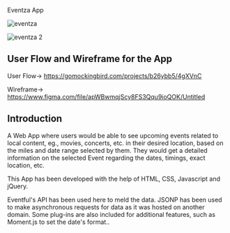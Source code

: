 Eventza App

![eventza](https://user-images.githubusercontent.com/27262988/33869928-71011900-ded9-11e7-9de6-414f11656da7.jpg)

![eventza 2](https://user-images.githubusercontent.com/27262988/33870101-42a7316a-deda-11e7-9e0c-95e79099cba6.jpg)

## User Flow and Wireframe for the App
User Flow-> https://gomockingbird.com/projects/b26ybb5/4gXVnC

Wireframe-> https://www.figma.com/file/apWBwmqjScy8FS3Qqu9ioQOK/Untitled

## Introduction
A Web App where users would be able to see upcoming events related to local content, eg., movies, concerts, etc. in their desired location, based on the miles and date range selected by them. 
They would get a detailed information on the selected Event regarding the dates, timings, exact location, etc.

This App has been developed with the help of HTML, CSS, Javascript and jQuery.

Eventful's API has been used here to meld the data. JSONP has been used to make asynchronous requests for data as it was hosted on another 
domain. 
Some plug-ins are also included for additional features, such as Moment.js to set the date's format..
